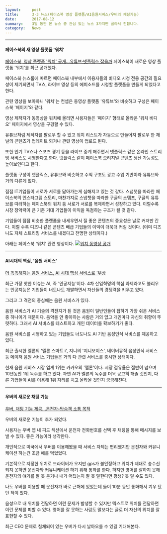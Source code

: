 ```yaml
---
layout:     post
title:      3·3 뉴스(페이스북 영상 플랫폼/AI음원서비스/우버의 채팅기능)
date:       2017-08-12
summary:    3일 동안 본 뉴스 중 관심 있는 뉴스 3가지만 골라서 전합니다.
category: 	News
---
```


- - -

#### 페이스북의 새 영상 플랫폼 '워치'
[페이스북, 영상 플랫폼 '워치' 공개…유튜브·넷플릭스 잡을까](http://www.nocutnews.co.kr/news/4829694)
페이스북이 새로운 영상 플랫폼 '워치'를 최근 공개했다.

페이스북 뉴스룸에 따르면 페이스북 내부에서 이용자들의 비디오 시청 전용 공간의 필요성이 제기되면서
TV쇼, 라이브 영상 등의 에피소드를 시청할 플랫폼을 만들게 되었다고 한다. 

관련 영상을 보아하니 '워치'는 컨셉은 동영상 플랫폼 '유튜브'와 비슷하고 구성은 페이스북 '페이지'와 같다.

영상 제작자가 동영상을 워치에 올리면 사용자들은 '페이지' 형태로 올라온 '워치 비디오' 페이지에서 영상을 구경할 수 있다.

유튜브처럼 제작자를 팔로우 할 수 있고 워치 리스트가 자동으로 만들어져 팔로우 한 채널의 콘텐츠가 업데이트 되거나 관련 영상이 업로드 된다.

또한 인기 TV쇼나 스포츠 경기 등을 라이브 중계 해주면서 넷플릭스 같은 온라인 스트리밍 서비스도 시행한다고 한다. 넷플릭스 같이 페이스북 오리지널 콘텐츠 생산 가능성도 높아보인다고 한다.

플랫폼 구성이 넷플릭스, 유튜브와 비슷하고 수익 구조도 광고 수입 기반이라 유튜브와 거의 다른게 없다.

점점 IT기업들이 서로가 서로를 닮아가는게 심해지고 있는 것 같다. 스냅챗을 따라한 페이스북의 인스타그램 스토리, 마찬가지로 스냅챗을 따라한 구글의 스탬프, 구글의 유튜브를 따라하는 페이스북의 워치 등 서로가 서로를 복제하면서 성장하고 있다. 이럴수록 시장 장악력이 큰 기존 거대 기업들이 이익을 독점하는 구조가 될 것 같다. 

기업들이 점점 비슷한 플랫폼을 내세우면서 질 좋은 콘텐츠의 중요성은 날로 커져만 간다. 이럴 수록 디즈니 같은 콘텐츠 배급 기업들의 이익이 더욱더 커질 것이다. (이미 디즈니도 자체 스트리밍 서비스를 내겠다고 천명한 상태이다.)   

아래는 페이스북 '워치' 관련 영상이다.
[![워치 동영상 공개](http://img.youtube.com/vi/BsNBUe-NN7w/0.jpg)](https://youtu.be/BsNBUe-NN7w?t=0s)
- - -

#### AI시대의 핵심, '음원 서비스'
[더 똑똑해지는 음원 서비스, AI 시대 핵심 서비스로 '부상](https://goo.gl/9RrNao)

최근 가장 핫한 이슈는 AI, 즉 '인공지능'이다.
4차 산업혁명의 핵심 과제라고도 불리우는 인공지능은 기업들이 너도나도 개발하면서 자신들의 경쟁력을 키우고 있다.

그리고 그 격전의 중심에는 음원 서비스가 있다.

음원 서비스가 AI 기술의 격전지가 된 것은 음원이 일반인들이 접하기 가장 쉬운 서비스 중 하나이기 때문이다.
음악을 안 좋아하는 사람은 거의 없고 개인마다 자신의 취향이 뚜렷하다. 그래서 AI 서비스를 테스트하고 개인 데이터를 확보하기가 좋다.

음원 서비스를 시행하고 있는 기업들도 너도나도 AI 기반 음성인식 서비스를 제공하고 있다.

최근 출시한 멜론의 '멜론 스마트 i', 지니의 '지니보이스', 네이버뮤직 음성인식 서비스 등 메이저 음원 서비스 기업들은 거의 다 관련 서비스를 충시한 상태이다. 

현재 음원 서비스 시장 업계 1위는 카카오의 '멜론'이다. 시장 점유율은 절반이 넘으며 10년동안 1위 독주를 하고 있다. 과연 AI가 멜론의 독주를 더욱 공고히 해줄 것인지, 다른 기업들이 AI를 이용해 1위 자리를 치고 올라올 것인지 궁금해진다.

- - - 

#### 우버의 새로운 채팅 기능
[우버, 채팅 기능 제공…운전자-탑승객 소통 목적](http://news.naver.com/main/read.nhn?mode=LSD&mid=shm&sid1=105&oid=092&aid=0002121345)

우버의 새로운 기능이 추가 되었다.

사용자는 우버 앱 내 피드 섹션에서 운전자 전화번호를 선택 후 채팅을 통해 메시지를 보낼 수 있다. 좋은 기능이라 생각한다. 

개인적으로 미국에서 우버를 이용해봤을 때 서비스 자체는 편리했지만 운전자와 커뮤니케이션 하는건 조금 애를 먹었었다. 

기본적으로 지정한 위치로 드라이버가 오지만 gps가 불안정하고 위치가 제대로 송수신 되지 못하면 운전자와 커뮤니케이션 하기 위해 통화를 한다.
하지만 영어를 잘하지 못해 운전자의 얘기를 잘 못 듣거나 내가 어딨는지 잘 못 말한다면 평생? 못 탈 수도 있다.

나도 우버를 이용할 때 운전자가 바로 근처에 있었는데 둘이 10분 동안 통화해서 겨우 탔던 적이 있다. 

음성으로 내 위치를 전달하면 이런 문제가 발생할 수 있지만 텍스트로 위치를 전달하면 이런 문제를 피할 수 있다. 영어를 잘 못하는 사람도 말보다는 글로 더 자신의 위치를 잘 표현할 수 있다. 

최근 CEO 문제로 침체되어 있는 우버가 다시 날아오를 수 있길 기대해본다.  